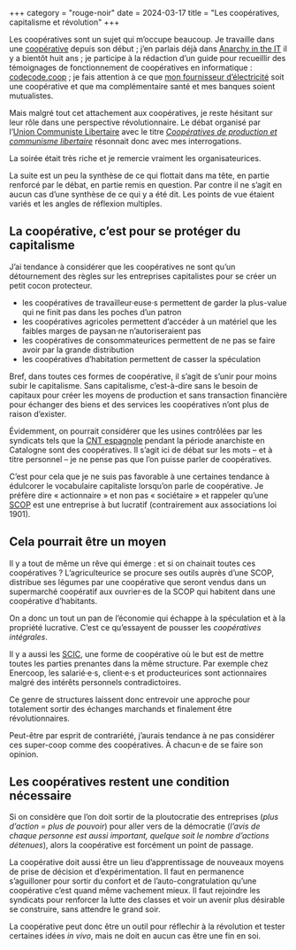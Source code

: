 +++
category = "rouge-noir"
date = 2024-03-17
title = "Les coopératives, capitalisme et révolution"
+++

Les coopératives sont un sujet qui m’occupe beaucoup. Je travaille dans une [coopérative](https://codeursenliberte.fr) depuis son début ; j’en parlais déjà dans [Anarchy in the IT](/democratie) il y a bientôt huit ans ; je participe à la rédaction d’un guide pour recueillir des témoignages de fonctionnement de coopératives en informatique : [codecode.coop](https://codecode.coop/) ; je fais attention à ce que [mon fournisseur d’électricité](https://www.enercoop.fr/) soit une coopérative et que ma complémentaire santé et mes banques soient mutualistes.

Mais malgré tout cet attachement aux coopératives, je reste hésitant sur leur rôle dans une perspective révolutionnaire. Le débat organisé par l’[Union Communiste Libertaire](https://www.unioncommunistelibertaire.org/) avec le titre _[Coopératives de production et communisme libertaire](https://paris-luttes.info/apero-debat-cooperatives-de-17913)_ résonnait donc avec mes interrogations.

La soirée était très riche et je remercie vraiment les organisateurices.

La suite est un peu la synthèse de ce qui flottait dans ma tête, en partie renforcé par le débat, en partie remis en question. Par contre il ne s’agit en aucun cas d’une synthèse de ce qui y a été dit. Les points de vue étaient variés et les angles de réflexion multiples.

## La coopérative, c’est pour se protéger du capitalisme

J’ai tendance à considérer que les coopératives ne sont qu’un détournement des règles sur les entreprises capitalistes pour se créer un petit cocon protecteur.

- les coopératives de travailleur·euse·s permettent de garder la plus-value qui ne finit pas dans les poches d’un patron
- les coopératives agricoles permettent d’accéder à un matériel que les faibles marges de paysan·ne n’autoriseraient pas
- les coopératives de consommateurices permettent de ne pas se faire avoir par la grande distribution
- les coopératives d’habitation permettent de casser la spéculation

Bref, dans toutes ces formes de coopérative, il s’agit de s’unir pour moins subir le capitalisme. Sans capitalisme, c’est-à-dire sans le besoin de capitaux pour créer les moyens de production et sans transaction financière pour échanger des biens et des services les coopératives n’ont plus de raison d’exister.

Évidemment, on pourrait considérer que les usines contrôlées par les syndicats tels que la [CNT espagnole](https://fr.wikipedia.org/wiki/Conf%C3%A9d%C3%A9ration_nationale_du_travail_(Espagne)) pendant la période anarchiste en Catalogne sont des coopératives. Il s’agit ici de débat sur les mots – et à titre personnel – je ne pense pas que l’on puisse parler de coopératives.

C’est pour cela que je ne suis pas favorable à une certaines tendance à édulcorer le vocabulaire capitaliste lorsqu’on parle de coopérative. Je préfère dire « actionnaire » et non pas « sociétaire » et rappeler qu’une [SCOP](https://fr.wikipedia.org/wiki/Soci%C3%A9t%C3%A9_coop%C3%A9rative_et_participative) est une entreprise à but lucratif (contrairement aux associations loi 1901). 

## Cela pourrait être un moyen

Il y a tout de même un rêve qui émerge : et si on chainait toutes ces coopératives ? L’agriculteurice se procure ses outils auprès d’une SCOP, distribue ses légumes par une coopérative que seront vendus dans un supermarché coopératif aux ouvrier·es de la SCOP qui habitent dans une coopérative d’habitants.

On a donc un tout un pan de l’économie qui échappe à la spéculation et à la propriété lucrative. C’est ce qu’essayent de pousser les _coopératives intégrales_.

Il y a aussi les [SCIC](https://fr.wikipedia.org/wiki/Soci%C3%A9t%C3%A9_coop%C3%A9rative_d%27int%C3%A9r%C3%AAt_collectif), une forme de coopérative où le but est de mettre toutes les parties prenantes dans la même structure. Par exemple chez Enercoop, les salarié·e·s, client·e·s et producteurices sont actionnaires malgré des intérêts personnels contradictoires.

Ce genre de structures laissent donc entrevoir une approche pour totalement sortir des échanges marchands et finalement être révolutionnaires.

Peut-être par esprit de contrariété, j’aurais tendance à ne pas considérer ces super-coop comme des coopératives. À chacun·e de se faire son opinion.

## Les coopératives restent une condition nécessaire

Si on considère que l’on doit sortir de la ploutocratie des entreprises (_plus d’action = plus de pouvoir_) pour aller vers de la démocratie (_l’avis de chaque personne est aussi important, quelque soit le nombre d’actions détenues_), alors la coopérative est forcément un point de passage.

La coopérative doit aussi être un lieu d’apprentissage de nouveaux moyens de prise de décision et d’expérimentation. Il faut en permanence s’aguilloner pour sortir du confort et de l’auto-congratulation qu’une coopérative c’est quand même vachement mieux. Il faut rejoindre les syndicats pour renforcer la lutte des classes et voir un avenir plus désirable se construire, sans attendre le grand soir.

La coopérative peut donc être un outil pour réflechir à la révolution et tester certaines idées _in vivo_, mais ne doit en aucun cas être une fin en soi.